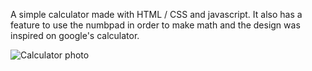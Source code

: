 A simple calculator made with HTML / CSS and javascript.
It also has a feature to use the numbpad in order to make math and the design was inspired on google's calculator.



![Calculator photo](https://github.com/RicardoSilva0227/Calculator/assets/82649030/7a660097-aaa9-4ca4-955d-670f7242bd11)
